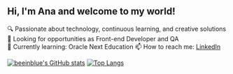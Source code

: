 ## Hi, I'm Ana and welcome to my world!
🔍 Passionate about technology, continuous learning, and creative solutions  
💼 Looking for opportunities as Front-end Developer and QA  
🌱 Currently learning: Oracle Next Education
📫 How to reach me: [LinkedIn](https://www.linkedin.com/in/anabeatriz-p/)

[![beeinblue's GitHub stats](https://github-readme-stats.vercel.app/api?username=beeinblue&show_icons=true&theme=radical&hide=issues,contribs)](https://github.com/anuraghazra/github-readme-stats)
[![Top Langs](https://github-readme-stats.vercel.app/api/top-langs/?username=beeinblue&layout=compact&theme=radical)](https://github.com/beeinblue)

